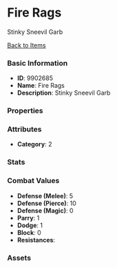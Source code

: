 # Fire Rags

Stinky Sneevil Garb

[Back to Items](../items.md)

### Basic Information

- **ID**: 9902685
- **Name**: Fire Rags
- **Description**: Stinky Sneevil Garb

### Properties


### Attributes

- **Category**: 2

### Stats


### Combat Values

- **Defense (Melee)**: 5
- **Defense (Pierce)**: 10
- **Defense (Magic)**: 0
- **Parry**: 1
- **Dodge**: 1
- **Block**: 0
- **Resistances**: 

### Assets


